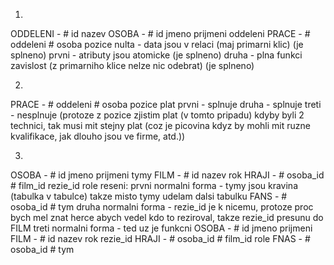 1) 
ODDELENI - # id nazev
OSOBA - # id jmeno prijmeni oddeleni
PRACE - # oddeleni # osoba pozice
nulta - data jsou v  relaci (maj primarni klic) (je splneno)
prvni - atributy jsou atomicke (je splneno)
druha - plna funkci zavislost (z primarniho klice nelze nic odebrat) (je splneno)

2) 
PRACE - # oddeleni # osoba pozice plat
prvni - splnuje
druha - splnuje
treti - nesplnuje (protoze z pozice zjistim plat (v tomto pripadu) kdyby byli 2 technici, tak musi mit stejny plat (coz je picovina kdyz by mohli mit ruzne kvalifikace, jak dlouho jsou ve firme, atd.))

3) 
OSOBA - # id jmeno prijmeni tymy
FILM - # id nazev rok
HRAJI - # osoba_id # film_id rezie_id role
reseni:
prvni normalni forma - tymy jsou kravina (tabulka v tabulce) takze misto tymy udelam dalsi tabulku FANS - # osoba_id # tym
druha normalni forma - rezie_id je k nicemu, protoze proc bych mel znat herce abych vedel kdo to reziroval, takze rezie_id presunu do FILM
treti normalni forma - ted uz je funkcni
OSOBA - # id jmeno prijmeni
FILM - # id nazev rok rezie_id
HRAJI - # osoba_id # film_id role
FNAS - # osoba_id # tym